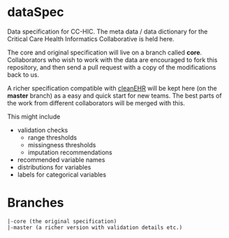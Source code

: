 # dataSpec

Data specification for CC-HIC.
The meta data / data dictionary for the Critical Care Health Informatics Collaborative is held here.

The core and original specification will live on a branch called **core**. Collaborators who wish to work with the data are encouraged to fork this repository, and then send a pull request with a copy of the modifications back to us.

A richer specification compatible with [cleanEHR](https://github.com/CC-HIC/cleanEHR) will be kept here (on the **master** branch) as a easy and quick start for new teams. The best parts of the work from different collaborators will be merged with this.

This might include

- validation checks
  - range thresholds
  - missingness thresholds
  - imputation recommendations
- recommended variable names
- distributions for variables
- labels for categorical variables

# Branches

```
|-core (the original specification)
|-master (a richer version with validation details etc.)
```
